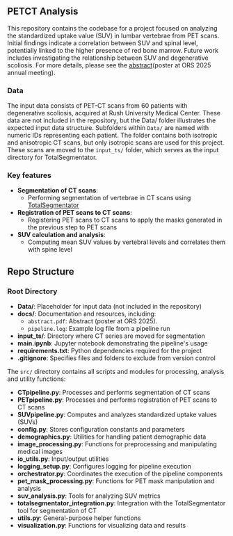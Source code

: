 ## PETCT Analysis
This repository contains the codebase for a project focused on analyzing the standardized uptake value (SUV) in lumbar vertebrae from PET scans. Initial findings indicate a correlation between SUV and spinal level, potentially linked to the higher presence of red bone marrow.  Future work includes investigating the relationship between SUV and degenerative scoliosis. For more details, please see the [abstract](docs/abstract.pdf)(poster at ORS 2025 annual meeting).


### Data
The input data consists of PET-CT scans from 60 patients with degenerative scoliosis, acquired at Rush University Medical Center. These data are not included in the repository, but the Data/ folder illustrates the expected input data structure. Subfolders within `Data/` are named with numeric IDs representing each patient. The folder contains both isotropic and anisotropic CT scans, but only isotropic scans are used for this project. These scans are moved to the `input_ts/` folder, which serves as the input directory for TotalSegmentator.



### Key features
- **Segmentation of CT scans**:
  - Performing segmentation of vertebrae in CT scans using [TotalSegmentator](https://github.com/wasserth/TotalSegmentator)
- **Registration of PET scans to CT scans**:
  - Registering PET scans to CT scans to apply the masks generated in the previous step to PET scans
- **SUV calculation and analysis**:
  - Computing mean SUV values by vertebral levels and correlates them with spine level



## Repo Structure

### Root Directory
- **Data/**: Placeholder for input data (not included in the repository)
- **docs/**: Documentation and resources, including:
  - `abstract.pdf`: Abstract (poster at ORS 2025).
  - `pipeline.log`: Example log file from a pipeline run
- **input_ts/**: Directory where CT series are moved for segmentation
- **main.ipynb**: Jupyter notebook demonstrating the pipeline's usage
- **requirements.txt**: Python dependencies required for the project
- **.gitignore**: Specifies files and folders to exclude from version control


The `src/` directory contains all scripts and modules for processing, analysis and utility functions:
- **CTpipeline.py**: Processes and performs segmentation of CT scans 
- **PETpipeline.py**: Processes and performs registration of PET scans to CT scans
- **SUVpipeline.py**: Computes and analyzes standardized uptake values (SUVs)
- **config.py**: Stores configuration constants and parameters
- **demographics.py**: Utilities for handling patient demographic data
- **image_processing.py**: Functions for preprocessing and manipulating medical images
- **io_utils.py**: Input/output utilities
- **logging_setup.py**: Configures logging for pipeline execution
- **orchestrator.py**: Coordinates the execution of the pipeline components
- **pet_mask_processing.py**: Functions for PET mask manipulation and analysis
- **suv_analysis.py**: Tools for analyzing SUV metrics
- **totalsegmentator_integration.py**: Integration with the TotalSegmentator tool for segmentation of CT
- **utils.py**: General-purpose helper functions
- **visualization.py**: Functions for visualizing data and results




